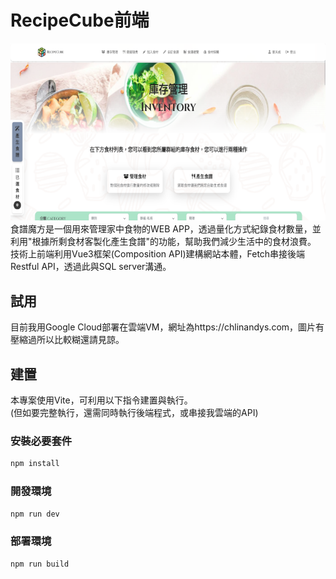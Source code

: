 # RecipeCube前端
![image](https://github.com/Andy880828/RecipeCube/blob/9e440d8549b6f0efe934d26e2349b45edb97c516/RecipeCube.png)  
食譜魔方是一個用來管理家中食物的WEB APP，透過量化方式紀錄食材數量，並利用"根據所剩食材客製化產生食譜"的功能，幫助我們減少生活中的食材浪費。  
技術上前端利用Vue3框架(Composition API)建構網站本體，Fetch串接後端Restful API，透過此與SQL server溝通。

## 試用
目前我用Google Cloud部署在雲端VM，網址為https://chlinandys.com，圖片有壓縮過所以比較糊還請見諒。

## 建置
本專案使用Vite，可利用以下指令建置與執行。  
(但如要完整執行，還需同時執行後端程式，或串接我雲端的API)
### 安裝必要套件
```sh
npm install
```

### 開發環境

```sh
npm run dev
```

### 部署環境

```sh
npm run build
```
